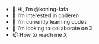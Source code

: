- 👋 Hi, I’m @koning-fafa
- 👀 I’m interested in coderen
- 🌱 I’m currently learning codes
- 💞️ I’m looking to collaborate on X
- 📫 How to reach me X

<!---
koning-fafa/koning-fafa is a ✨ special ✨ repository because its `README.md` (this file) appears on your GitHub profile.
You can click the Preview link to take a look at your changes.
--->
